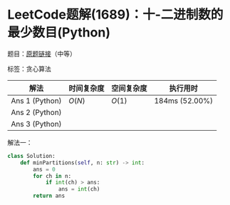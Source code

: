 # LeetCode题解(1689)：十-二进制数的最少数目(Python)

题目：[原题链接](https://leetcode-cn.com/problems/partitioning-into-minimum-number-of-deci-binary-numbers/)（中等）

标签：贪心算法

| 解法           | 时间复杂度 | 空间复杂度 | 执行用时       |
| -------------- | ---------- | ---------- | -------------- |
| Ans 1 (Python) | $O(N)$     | $O(1)$     | 184ms (52.00%) |
| Ans 2 (Python) |            |            |                |
| Ans 3 (Python) |            |            |                |

解法一：

```python
class Solution:
    def minPartitions(self, n: str) -> int:
        ans = 0
        for ch in n:
            if int(ch) > ans:
                ans = int(ch)
        return ans
```

